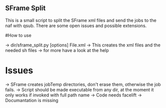 ## SFrame Split

This is a small script to split the SFrame xml files and send the jobs to the naf with qsub.
There are some open issues and possible extensions.

#How to use

-> dir/sframe_split.py [options] File.xml
-> This creates the xml files and the needed sh files
-> for more have a look at the help

# Issues 

-> SFrame creates jobTemp directories, don't erase them, otherwise the job fails.
-> Script should be made executable from any dir, at the moment it only works if invoked with full path name
-> Code needs facelift
-> Documantation is missing
